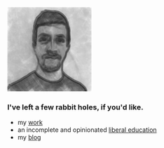 <link href="./src/css/styles.css" rel="stylesheet" />

<div class="center">

<div class="left">
<img src="./src/images/profile.png" alt="profile picture" class="picture">
</div>

### I've left a few rabbit holes, if you'd like.

<div class="list">

- my [work](./src/projects/index.md)
- an incomplete and opinionated [liberal education](https://www.youtube.com/playlist?list=PLKO9AFm3pJHa2gLFKHnCH4dUcnUWjeI71)
- my [blog](./src/blog/index.md)

</div>

</div>
